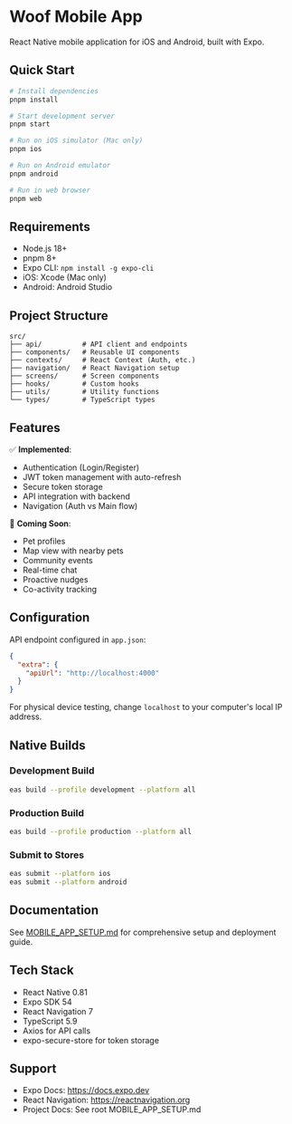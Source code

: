 # Woof Mobile App

React Native mobile application for iOS and Android, built with Expo.

## Quick Start

```bash
# Install dependencies
pnpm install

# Start development server
pnpm start

# Run on iOS simulator (Mac only)
pnpm ios

# Run on Android emulator
pnpm android

# Run in web browser
pnpm web
```

## Requirements

- Node.js 18+
- pnpm 8+
- Expo CLI: `npm install -g expo-cli`
- iOS: Xcode (Mac only)
- Android: Android Studio

## Project Structure

```
src/
├── api/          # API client and endpoints
├── components/   # Reusable UI components
├── contexts/     # React Context (Auth, etc.)
├── navigation/   # React Navigation setup
├── screens/      # Screen components
├── hooks/        # Custom hooks
├── utils/        # Utility functions
└── types/        # TypeScript types
```

## Features

✅ **Implemented**:
- Authentication (Login/Register)
- JWT token management with auto-refresh
- Secure token storage
- API integration with backend
- Navigation (Auth vs Main flow)

🚧 **Coming Soon**:
- Pet profiles
- Map view with nearby pets
- Community events
- Real-time chat
- Proactive nudges
- Co-activity tracking

## Configuration

API endpoint configured in `app.json`:
```json
{
  "extra": {
    "apiUrl": "http://localhost:4000"
  }
}
```

For physical device testing, change `localhost` to your computer's local IP address.

## Native Builds

### Development Build
```bash
eas build --profile development --platform all
```

### Production Build
```bash
eas build --profile production --platform all
```

### Submit to Stores
```bash
eas submit --platform ios
eas submit --platform android
```

## Documentation

See [MOBILE_APP_SETUP.md](../../MOBILE_APP_SETUP.md) for comprehensive setup and deployment guide.

## Tech Stack

- React Native 0.81
- Expo SDK 54
- React Navigation 7
- TypeScript 5.9
- Axios for API calls
- expo-secure-store for token storage

## Support

- Expo Docs: https://docs.expo.dev
- React Navigation: https://reactnavigation.org
- Project Docs: See root MOBILE_APP_SETUP.md
